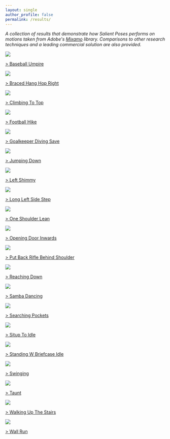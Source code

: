 ```yaml
---
layout: single
author_profile: false
permalink: /results/
---
```


*A collection of results that demonstrate
how Salient Poses performs on motions
taken from Adobe's [Mixamo](https://www.mixamo.com/) library.
Comparisons to other research techniques and a leading commercial solution
are also provided.*

<div class="results-thumbnail">
    <a href="{{site.url}}/results/Mixamo_Baseball_Umpire">
        <img src="{{site.url}}/images/results/Mixamo_Baseball_Umpire_Original/thumbnail.jpeg">
        <p>> Baseball Umpire</p>
    </a>
</div>

<div class="results-thumbnail">
    <a href="{{site.url}}/results/Mixamo_BracedHangHopRight">
        <img src="{{site.url}}/images/results/Mixamo_BracedHangHopRight_Original/thumbnail.jpeg">
        <p>> Braced Hang Hop Right</p>
    </a>
</div>

<div class="results-thumbnail">
    <a href="{{site.url}}/results/Mixamo_ClimbingToTop">
        <img src="{{site.url}}/images/results/Mixamo_ClimbingToTop_Original/thumbnail.jpeg">
        <p>> Climbing To Top</p>
    </a>
</div>

<div class="results-thumbnail">
    <a href="{{site.url}}/results/Mixamo_FootballHike">
        <img src="{{site.url}}/images/results/Mixamo_FootballHike_Original/thumbnail.jpeg">
        <p>> Football Hike</p>
    </a>
</div>

<div class="results-thumbnail">
    <a href="{{site.url}}/results/Mixamo_GoalkeeperDivingSave">
        <img src="{{site.url}}/images/results/Mixamo_GoalkeeperDivingSave_Original/thumbnail.jpeg">
        <p>> Goalkeeper Diving Save</p>
    </a>
</div>

<div class="results-thumbnail">
    <a href="{{site.url}}/results/Mixamo_Jumping_Down">
        <img src="{{site.url}}/images/results/Mixamo_Jumping_Down_Original/thumbnail.jpeg">
        <p>> Jumping Down</p>
    </a>
</div>

<div class="results-thumbnail">
    <a href="{{site.url}}/results/Mixamo_LeftShimmy">
        <img src="{{site.url}}/images/results/Mixamo_LeftShimmy_Original/thumbnail.jpeg">
        <p>> Left Shimmy</p>
    </a>
</div>

<div class="results-thumbnail">
    <a href="{{site.url}}/results/Mixamo_LongLeftSideStep">
        <img src="{{site.url}}/images/results/Mixamo_LongLeftSideStep_Original/thumbnail.jpeg">
        <p>> Long Left Side Step</p>
    </a>
</div>

<div class="results-thumbnail">
    <a href="{{site.url}}/results/Mixamo_One_Shoulder_Lean">
        <img src="{{site.url}}/images/results/Mixamo_One_Shoulder_Lean_Original/thumbnail.jpeg">
        <p>> One Shoulder Lean</p>
    </a>
</div>

<div class="results-thumbnail">
    <a href="{{site.url}}/results/Mixamo_Opening_Door_Inwards">
        <img src="{{site.url}}/images/results/Mixamo_Opening_Door_Inwards_Original/thumbnail.jpeg">
        <p>> Opening Door Inwards</p>
    </a>
</div>

<div class="results-thumbnail">
    <a href="{{site.url}}/results/Mixamo_Put_Back_Rifle_Behind_Shoulder">
        <img src="{{site.url}}/images/results/Mixamo_Put_Back_Rifle_Behind_Shoulder_Original/thumbnail.jpeg">
        <p>> Put Back Rifle Behind Shoulder</p>
    </a>
</div>

<div class="results-thumbnail">
    <a href="{{site.url}}/results/Mixamo_ReachingDown">
        <img src="{{site.url}}/images/results/Mixamo_ReachingDown_Original/thumbnail.jpeg">
        <p>> Reaching Down</p>
    </a>
</div>

<div class="results-thumbnail">
    <a href="{{site.url}}/results/Mixamo_Samba_Dancing">
        <img src="{{site.url}}/images/results/Mixamo_Samba_Dancing_Original/thumbnail.jpeg">
        <p>> Samba Dancing</p>
    </a>
</div>

<div class="results-thumbnail">
    <a href="{{site.url}}/results/Mixamo_SearchingPockets">
        <img src="{{site.url}}/images/results/Mixamo_SearchingPockets_Original/thumbnail.jpeg">
        <p>> Searching Pockets</p>
    </a>
</div>

<div class="results-thumbnail">
    <a href="{{site.url}}/results/Mixamo_Situp_To_Idle">
        <img src="{{site.url}}/images/results/Mixamo_Situp_To_Idle_Original/thumbnail.jpeg">
        <p>> Situp To Idle</p>
    </a>
</div>

<div class="results-thumbnail">
    <a href="{{site.url}}/results/Mixamo_Standing_W_Briefcase_Idle">
        <img src="{{site.url}}/images/results/Mixamo_Standing_W_Briefcase_Idle_Original/thumbnail.jpeg">
        <p>> Standing W Briefcase Idle</p>
    </a>
</div>

<div class="results-thumbnail">
    <a href="{{site.url}}/results/Mixamo_Swinging">
        <img src="{{site.url}}/images/results/Mixamo_Swinging_Original/thumbnail.jpeg">
        <p>> Swinging</p>
    </a>
</div>

<div class="results-thumbnail">
    <a href="{{site.url}}/results/Mixamo_Taunt">
        <img src="{{site.url}}/images/results/Mixamo_Taunt_Original/thumbnail.jpeg">
        <p>> Taunt</p>
    </a>
</div>

<div class="results-thumbnail">
    <a href="{{site.url}}/results/Mixamo_Walking_Up_The_Stairs">
        <img src="{{site.url}}/images/results/Mixamo_Walking_Up_The_Stairs_Original/thumbnail.jpeg">
        <p>> Walking Up The Stairs</p>
    </a>
</div>

<div class="results-thumbnail">
    <a href="{{site.url}}/results/Mixamo_Wall_Run">
        <img src="{{site.url}}/images/results/Mixamo_Wall_Run_Original/thumbnail.jpeg">
        <p>> Wall Run</p>
    </a>
</div>


